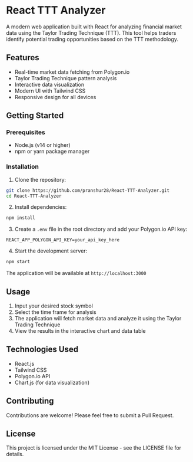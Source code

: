 # React TTT Analyzer

A modern web application built with React for analyzing financial market data using the Taylor Trading Technique (TTT). This tool helps traders identify potential trading opportunities based on the TTT methodology.

## Features

- Real-time market data fetching from Polygon.io
- Taylor Trading Technique pattern analysis
- Interactive data visualization
- Modern UI with Tailwind CSS
- Responsive design for all devices

## Getting Started

### Prerequisites

- Node.js (v14 or higher)
- npm or yarn package manager

### Installation

1. Clone the repository:
```bash
git clone https://github.com/pranshur28/React-TTT-Analyzer.git
cd React-TTT-Analyzer
```

2. Install dependencies:
```bash
npm install
```

3. Create a `.env` file in the root directory and add your Polygon.io API key:
```
REACT_APP_POLYGON_API_KEY=your_api_key_here
```

4. Start the development server:
```bash
npm start
```

The application will be available at `http://localhost:3000`

## Usage

1. Input your desired stock symbol
2. Select the time frame for analysis
3. The application will fetch market data and analyze it using the Taylor Trading Technique
4. View the results in the interactive chart and data table

## Technologies Used

- React.js
- Tailwind CSS
- Polygon.io API
- Chart.js (for data visualization)

## Contributing

Contributions are welcome! Please feel free to submit a Pull Request.

## License

This project is licensed under the MIT License - see the LICENSE file for details.
